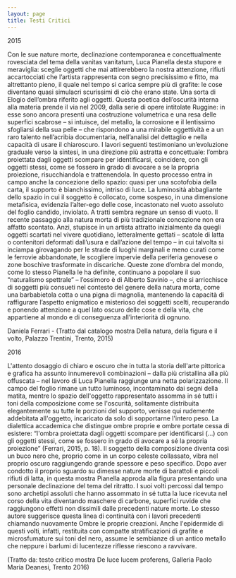 ```yaml
---
layout: page
title: Testi Critici
---
```


2015

Con le sue nature morte, declinazione contemporanea e concettualmente rovesciata del tema della vanitas vanitatum, Luca Pianella desta stupore e meraviglia: sceglie oggetti che mai attirerebbero la nostra attenzione, rifiuti accartocciati che l’artista rappresenta con segno precisissimo e fitto, ma altrettanto pieno, il quale nel tempo si carica sempre più di grafite: le cose diventano quasi simulacri scurissimi di ciò che erano state. Una sorta di Elogio dell’ombra riferito agli oggetti.
Questa poetica dell’oscurità interna alla materia prende il via nel 2009, dalla serie di opere intitolate Ruggine: in esse sono ancora presenti una costruzione volumetrica e una resa delle superfici scabrose – si intuisce, del metallo, la corrosione e il lentissimo sfogliarsi della sua pelle – che rispondono a una mirabile oggettività e a un raro talento nell’acribia documentaria, nell’analisi del dettaglio e nella capacità di usare il chiaroscuro.
I lavori seguenti testimoniano un’evoluzione graduale verso la sintesi, in una direzione più astratta e concettuale: l’ombra proiettata dagli oggetti scompare per identificarsi, coincidere, con gli oggetti stessi, come se fossero in grado di avocare a se la propria proiezione, risucchiandola e trattenendola. In questo processo entra in campo anche la concezione dello spazio: quasi per una scotofobia della carta, il supporto è bianchissimo, intriso di luce. La luminosità abbagliante dello spazio in cui il soggetto è collocato, come sospeso, in una dimensione metafisica, evidenzia l’alter-ego delle cose, incastonato nel vuoto assoluto del foglio candido, inviolato. A tratti sembra regnare un senso di vuoto.
Il recente passaggio alla natura morta di più tradizionale concezione non era affatto scontato. Anzi, stupisce in un artista attratto inizialmente da quegli oggetti scartati nel vivere quotidiano, letteralmente gettati – scatole di latta o contenitori deformati dall’usura e dall’azione del tempo – in cui talvolta si inciampa girovagando per le strade di luoghi marginali e meno curati come le ferrovie abbandonate, le scogliere impervie della periferia genovese o zone boschive trasformate in discariche. Queste zone d’ombra del mondo, come lo stesso Pianella le ha definite, continuano a popolare il suo “naturalismo spettrale” – l’ossimoro è di Alberto Savinio –, che si arricchisce di soggetti più consueti nel contesto del genere della natura morta, come una barbabietola cotta o una pigna di magnolia, mantenendo la capacità di raffigurare l’aspetto enigmatico e misterioso dei soggetti scelti, recuperando e ponendo attenzione a quel lato oscuro delle cose e della vita, che appartiene al mondo e di conseguenza all’interiorità di ognuno.

Daniela Ferrari - (Tratto dal catalogo mostra Della natura, della figura e il volto, Palazzo Trentini, Trento, 2015)








2016

L'attento dosaggio di chiaro e oscuro che in tutta la storia dell'arte pittorica e grafica ha assunto innumerevoli
combinazioni – dalla più cristallina alla più offuscata – nel lavoro di Luca Pianella raggiunge una netta polarizzazione. Il campo del foglio rimane un tutto luminoso, incontaminato dai segni della matita, mentre lo spazio dell'oggetto rappresentato assomma in sé tutti i toni della composizione come se l'oscurità, solitamente distribuita elegantemente su tutte le porzioni del supporto, venisse qui rudemente addebitata all'oggetto, incaricato da solo di sopportarne l'intero peso.
La dialettica accademica che distingue ombre proprie e ombre portate cessa di esistere: “l'ombra proiettata
dagli oggetti scompare per identificarsi (…) con gli oggetti stessi, come se fossero in grado di avocare a sé la
propria proiezione” (Ferrari, 2015, p. 18). Il soggetto della composizione diventa così un buco nero che,
proprio come in un corpo celeste collassato, vibra nel proprio oscuro raggiungendo grande spessore e peso
specifico.
Dopo aver condotto il proprio sguardo su dimesse nature morte di barattoli e piccoli rifiuti di latta, in questa
mostra Pianella approda alla figura presentando una personale declinazione del tema del ritratto. I suoi volti
percossi dal tempo sono archetipi assoluti che hanno assommato in sé tutta la luce ricevuta nel corso della
vita diventando maschere di carbone, superfici ruvide che raggiungono effetti non dissimili dalle precedenti
nature morte. Lo stesso autore suggerisce questa linea di continuità con i lavori precedenti chiamando
nuovamente Ombre le proprie creazioni. Anche l'epidermide di questi volti, infatti, restituita con compatte
stratificazioni di grafite e microsfumature sui toni del nero, assume le sembianze di un antico metallo che
neppure i barlumi di lucentezze riflesse riescono a ravvivare.
 
 
(Tratto da: testo critico mostra De luce lucem proferens, Galleria Paolo Maria Deanesi, Trento 2016)

